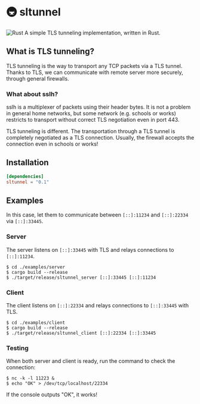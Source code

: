 # 🚇 sltunnel

![Rust](https://github.com/siketyan/sltunnel/workflows/Rust/badge.svg)
A simple TLS tunneling implementation, written in Rust.

## What is TLS tunneling?

TLS tunneling is the way to transport any TCP packets via a TLS tunnel.
Thanks to TLS, we can communicate with remote server more securely, through general firewalls.

### What about sslh?

sslh is a multiplexer of packets using their header bytes.
It is not a problem in general home networks, but some network (e.g. schools or works) restricts to transport without correct TLS negotiation even in port 443.

TLS tunneling is different.
The transportation through a TLS tunnel is completely negotiated as a TLS connection.
Usually, the firewall accepts the connection even in schools or works!

## Installation

```toml
[dependencies]
sltunnel = "0.1"
```

## Examples

In this case, let them to communicate between `[::]:11234` and `[::]:22334` via `[::]:33445`.

### Server

The server listens on `[::]:33445` with TLS and relays connections to `[::]:11234`.

```console
$ cd ./examples/server
$ cargo build --release
$ ./target/release/sltunnel_server [::]:33445 [::]:11234
```

### Client

The client listens on `[::]:22334` and relays connections to `[::]:33445` with TLS.

```console
$ cd ./examples/client
$ cargo build --release
$ ./target/release/sltunnel_client [::]:22334 [::]:33445
```

### Testing

When both server and client is ready, run the command to check the connection:

```console
$ nc -k -l 11223 &
$ echo "OK" > /dev/tcp/localhost/22334
```

If the console outputs "OK", it works!
